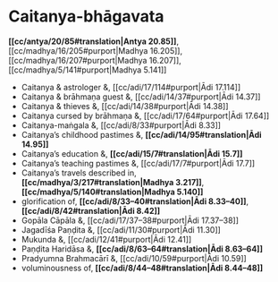 # Caitanya-bhāgavata

**[[cc/antya/20/85#translation|Antya 20.85]]**, [[cc/madhya/16/205#purport|Madhya 16.205]], [[cc/madhya/16/207#purport|Madhya 16.207]], [[cc/madhya/5/141#purport|Madhya 5.141]]

* Caitanya & astrologer &, [[cc/adi/17/114#purport|Ādi 17.114]]
* Caitanya & brāhmaṇa guest &, [[cc/adi/14/37#purport|Ādi 14.37]]
* Caitanya & thieves &, [[cc/adi/14/38#purport|Ādi 14.38]]
* Caitanya cursed by brāhmaṇa &, [[cc/adi/17/64#purport|Ādi 17.64]]
* Caitanya-maṅgala &, [[cc/adi/8/33#purport|Ādi 8.33]]
* Caitanya’s childhood pastimes &, **[[cc/adi/14/95#translation|Ādi 14.95]]**
* Caitanya’s education &, **[[cc/adi/15/7#translation|Ādi 15.7]]**
* Caitanya’s teaching pastimes &, [[cc/adi/17/7#purport|Ādi 17.7]]
* Caitanya’s travels described in, **[[cc/madhya/3/217#translation|Madhya 3.217]]**, **[[cc/madhya/5/140#translation|Madhya 5.140]]**
* glorification of, **[[cc/adi/8/33–40#translation|Ādi 8.33–40]]**, **[[cc/adi/8/42#translation|Ādi 8.42]]**
* Gopāla Cāpāla &, [[cc/adi/17/37–38#purport|Ādi 17.37–38]]
* Jagadīśa Paṇḍita &, [[cc/adi/11/30#purport|Ādi 11.30]]
* Mukunda &, [[cc/adi/12/41#purport|Ādi 12.41]]
* Paṇḍita Haridāsa &, **[[cc/adi/8/63–64#translation|Ādi 8.63–64]]**
* Pradyumna Brahmacārī &, [[cc/adi/10/59#purport|Ādi 10.59]]
* voluminousness of, **[[cc/adi/8/44–48#translation|Ādi 8.44–48]]**
